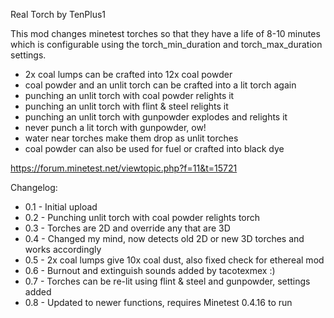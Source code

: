 Real Torch by TenPlus1

This mod changes minetest torches so that they have a life of 8-10 minutes which
is configurable using the torch_min_duration and torch_max_duration settings.

- 2x coal lumps can be crafted into 12x coal powder
- coal powder and an unlit torch can be crafted into a lit torch again
- punching an unlit torch with coal powder relights it
- punching an unlit torch with flint & steel relights it
- punching an unlit torch with gunpowder explodes and relights it
- never punch a lit torch with gunpowder, ow!
- water near torches make them drop as unlit torches
- coal powder can also be used for fuel or crafted into black dye

https://forum.minetest.net/viewtopic.php?f=11&t=15721

Changelog:

- 0.1 - Initial upload
- 0.2 - Punching unlit torch with coal powder relights torch
- 0.3 - Torches are 2D and override any that are 3D
- 0.4 - Changed my mind, now detects old 2D or new 3D torches and works accordingly
- 0.5 - 2x coal lumps give 10x coal dust, also fixed check for ethereal mod
- 0.6 - Burnout and extinguish sounds added by tacotexmex :)
- 0.7 - Torches can be re-lit using flint & steel and gunpowder, settings added
- 0.8 - Updated to newer functions, requires Minetest 0.4.16 to run
